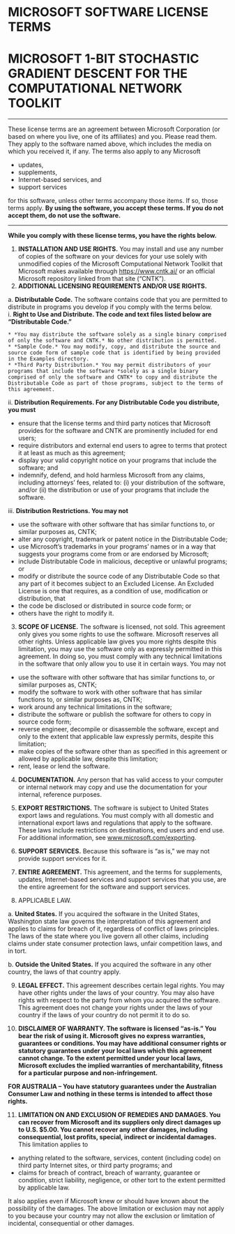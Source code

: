 # MICROSOFT SOFTWARE LICENSE TERMS
# MICROSOFT 1-BIT STOCHASTIC GRADIENT DESCENT FOR THE COMPUTATIONAL NETWORK TOOLKIT

--------------

These license terms are an agreement between Microsoft Corporation (or based on where you live, one of its affiliates) and you. Please read them. They apply to the software named above, which includes the media on which you received it, if any. The terms also apply to any Microsoft

* updates,
* supplements,
* Internet-based services, and
* support services

for this software, unless other terms accompany those items. If so, those terms apply.
**By using the software, you accept these terms. If you do not accept them, do not use the software.**

--------------

**While you comply with these license terms, you have the rights below.**

1. **INSTALLATION AND USE RIGHTS.** You may install and use any number of copies of the software on your devices for your use solely with unmodified copies of the Microsoft Computational Network Toolkit that Microsoft makes available through https://www.cntk.ai/ or an official Microsoft repository linked from that site (“CNTK”).
2. **ADDITIONAL LICENSING REQUIREMENTS AND/OR USE RIGHTS.**

  a. **Distributable Code.** The software contains code that you are permitted to distribute in programs you develop if you comply with the terms below.  
  i.	**Right to Use and Distribute. The code and text files listed below are “Distributable Code.”**

    * *You may distribute the software solely as a single binary comprised of only the software and CNTK.* No other distribution is permitted. 
    * *Sample Code.* You may modify, copy, and distribute the source and source code form of sample code that is identified by being provided in the Examples directory.
    * *Third Party Distribution.* You may permit distributors of your programs that include the software *solely as a single binary comprised of only the software and CNTK* to copy and distribute the Distributable Code as part of those programs, subject to the terms of this agreement.

  ii.	**Distribution Requirements. For any Distributable Code you distribute, you must**
  * ensure that the license terms and third party notices that Microsoft provides for the software and CNTK are prominently included for end users; 
  * require distributors and external end users to agree to terms that protect it at least as much as this agreement; 
  * display your valid copyright notice on your programs that include the software; and
  * indemnify, defend, and hold harmless Microsoft from any claims, including attorneys’ fees, related to: (i) your distribution of the software, and/or (ii) the distribution or use of your programs that include the software.

  iii.	**Distribution Restrictions. You may not**
  * use the software with other software that has similar functions to, or similar purposes as, CNTK; 
  * alter any copyright, trademark or patent notice in the Distributable Code;
  * use Microsoft’s trademarks in your programs’ names or in a way that suggests your programs come from or are endorsed by Microsoft;
  * include Distributable Code in malicious, deceptive or unlawful programs; or
  * modify or distribute the source code of any Distributable Code so that any part of it becomes subject to an Excluded License. An Excluded License is one that requires, as a condition of use, modification or distribution, that
  * the code be disclosed or distributed in source code form; or
  * others have the right to modify it.

3.	**SCOPE OF LICENSE.** The software is licensed, not sold. This agreement only gives you some rights to use the software. Microsoft reserves all other rights. Unless applicable law gives you more rights despite this limitation, you may use the software only as expressly permitted in this agreement. In doing so, you must comply with any technical limitations in the software that only allow you to use it in certain ways. You may not
  * use the software with other software that has similar functions to, or similar purposes as, CNTK;
  * modify the software to work with other software that has similar functions to, or similar purposes as, CNTK; 
  * work around any technical limitations in the software;
  * distribute the software or publish the software for others to copy in source code form;
  * reverse engineer, decompile or disassemble the software, except and only to the extent that applicable law expressly permits, despite this limitation;
  * make copies of the software other than as specified in this agreement or allowed by applicable law, despite this limitation;
  * rent, lease or lend the software.

4.	**DOCUMENTATION.** Any person that has valid access to your computer or internal network may copy and use the documentation for your internal, reference purposes.

5.	**EXPORT RESTRICTIONS.** The software is subject to United States export laws and regulations. You must comply with all domestic and international export laws and regulations that apply to the software. These laws include restrictions on destinations, end users and end use. For additional information, see www.microsoft.com/exporting.

6.	**SUPPORT SERVICES.** Because this software is “as is,” we may not provide support services for it.

7.	**ENTIRE AGREEMENT.** This agreement, and the terms for supplements, updates, Internet-based services and support services that you use, are the entire agreement for the software and support services.

8.	APPLICABLE LAW.

  a.	**United States.** If you acquired the software in the United States, Washington state law governs the interpretation of this agreement and applies to claims for breach of it, regardless of conflict of laws principles. The laws of the state where you live govern all other claims, including claims under state consumer protection laws, unfair competition laws, and in tort.

  b.	**Outside the United States.** If you acquired the software in any other country, the laws of that country apply.

9.	**LEGAL EFFECT.** This agreement describes certain legal rights. You may have other rights under the laws of your country. You may also have rights with respect to the party from whom you acquired the software. This agreement does not change your rights under the laws of your country if the laws of your country do not permit it to do so.

10.	**DISCLAIMER OF WARRANTY. The software is licensed “as-is.” You bear the risk of using it. Microsoft gives no express warranties, guarantees or conditions. You may have additional consumer rights or statutory guarantees under your local laws which this agreement cannot change. To the extent permitted under your local laws, Microsoft excludes the implied warranties of merchantability, fitness for a particular purpose and non-infringement.**
	
  **FOR AUSTRALIA – You have statutory guarantees under the Australian Consumer Law and nothing in these terms is intended to affect those rights.**

11.	**LIMITATION ON AND EXCLUSION OF REMEDIES AND DAMAGES. You can recover from Microsoft and its suppliers only direct damages up to U.S. $5.00. You cannot recover any other damages, including consequential, lost profits, special, indirect or incidental damages.**
This limitation applies to
  * anything related to the software, services, content (including code) on third party Internet sites, or third party programs; and
  * claims for breach of contract, breach of warranty, guarantee or condition, strict liability, negligence, or other tort to the extent permitted by applicable law.

It also applies even if Microsoft knew or should have known about the possibility of the damages. The above limitation or exclusion may not apply to you because your country may not allow the exclusion or limitation of incidental, consequential or other damages.